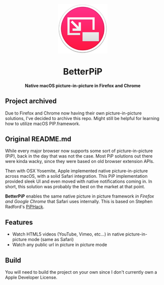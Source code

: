 <p align="center"><img alt="halbert logo" src="icon.png" style="max-width: 10rem;"></p>
<h1 align="center">BetterPiP</h1>
<h4 align="center">
  Native macOS picture-in-picture in Firefox and Chrome
</h4>

## Project archived
Due to Firefox and Chrome now having their own picture-in-picture solutions, I've decided to archive this repo. Might still be helpful for learning how to utilize macOS PIP.framework.

## Original README.md
While every major browser now supports some sort of picture-in-picture (PiP), back in the day that was not the case. Most PiP solutions out there were kinda wacky, since they were based on old browser extension APIs.

Then with OSX Yosemite, Apple implemented native picture-in-picture across macOS, with a solid Safari integration. This PiP implementation provided sleek UI and even moved with native notifications coming in. In short, this solution was probably the best on the market at that point.

**BetterPiP** enables the same native picture in picture framework _in Firefox and Google Chrome_ that Safari uses internally. This is based on Stephen Radford's [PiPHack](https://github.com/steve228uk/PiPHack).

## Features

- Watch HTML5 videos (YouTube, Vimeo, etc...) in native picture-in-picture mode (same as Safari)
- Watch any public url in picture in picture mode

## Build

You will need to build the project on your own since I don't currently own a Apple Developer License.
